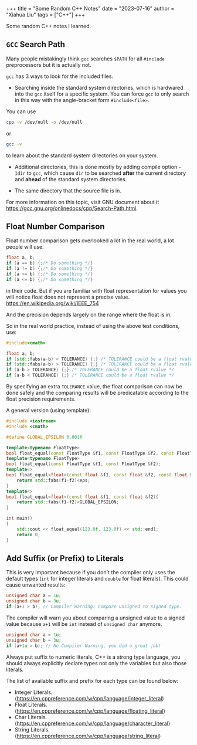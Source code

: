 +++
title = "Some Random C++ Notes"
date = "2023-07-16"
author = "Xiahua Liu"
tags = ["C++"]
+++

Some random C++ notes I learned.

## `GCC` Search Path

Many people mistakingly think `gcc` searches `$PATH` for all `#include` preprocessors but it is actually not.

`gcc` has 3 ways to look for the included files. 

* Searching inside the standard system directories, which is hardwared into the `gcc` itself for a specific system. You can force `gcc` to only search in this way with the angle-bracket form `#include<file>`.

You can use

```bash
cpp -v /dev/null -o /dev/null
```

or 

```bash
gcc -v
```

to learn about the standard system directories on your system.

* Additional directories, this is done mostly by adding compile option `-Idir` to `gcc`, which cause `dir` to be searched **after** the current directory and **ahead** of the standard system directories.

* The same directory that the source file is in.

For more information on this topic, visit GNU document about it https://gcc.gnu.org/onlinedocs/cpp/Search-Path.html.

## Float Number Comparison

Float number comparison gets overlooked a lot in the real world, a lot people will use:

```cpp
float a, b;
if (a == b) {;/* Do something */}
if (a != b) {;/* Do something */}
if (a >= b) {;/* Do something */}
if (a <= b) {;/* Do something */}
```

in their code. But if you are familiar with float representation for values you will notice float does not represent a precise value. https://en.wikipedia.org/wiki/IEEE_754 

And the precision depends largely on the range where the float is in.

So in the real world practice, instead of using the above test conditions, use:

```cpp
#include<cmath>

float a, b;
if (std::fabs(a-b) < TOLERANCE) {;} /* TOLERANCE could be a float rvalue */
if (std::fabs(a-b) > TOLERANCE) {;} /* TOLERANCE could be a float rvalue */
if (a-b > TOLERANCE) {;} /* TOLERANCE could be a float rvalue */
if (a-b < TOLERANCE) {;} /* TOLERANCE could be a float rvalue */
```

By specifying an extra `TOLERANCE` value, the float comparison can now be done safely and the comparing results will be predicatable according to the float precision requirements.

A general version (using template):

```cpp
#include <iostream>
#include <cmath>

#define GLOBAL_EPSILON 0.001f

template<typename FloatType>
bool float_equal(const FloatType &f1, const FloatType &f2, const FloatType &eps);
template<typename FloatType>
bool float_equal(const FloatType &f1, const FloatType &f2);
template<>
bool float_equal<float>(const float &f1, const float &f2, const float &eps){
    return std::fabs(f1-f2)<eps;
}
template<>
bool float_equal<float>(const float &f1, const float &f2){
    return std::fabs(f1-f2)<GLOBAL_EPSILON;
}

int main()
{
    std::cout << float_equal(123.0f, 123.0f) << std::endl;
    return 0;
}
```

## Add Suffix (or Prefix) to Literals

This is very important because if you don't the compiler only uses the default types (`int` for integer literals and `double` for float literals). This could cause unwanted results:

```cpp
unsigned char a = 1u;
unsigned char b = 3u;
if (a+1 > b); // Compiler Warning: Compare unsigned to signed type.
```

The compiler will warn you about comparing a unsigned value to a signed value because `a+1` will be `int` instead of `unsigned char` anymore.

```cpp
unsigned char a = 1u;
unsigned char b = 3u;
if (a+1u > b); // No Compiler Warning, you did a great job!
```

Always put suffix to numeric literals, C++ is a strong type language, you should always explicitly declare types not only the variables but also those literals.

The list of available suffix and prefix for each type can be found below:

* Integer Literals. (https://en.cppreference.com/w/cpp/language/integer_literal)
* Float Literals. (https://en.cppreference.com/w/cpp/language/floating_literal)
* Char Literals. (https://en.cppreference.com/w/cpp/language/character_literal)
* String Literals. (https://en.cppreference.com/w/cpp/language/string_literal)